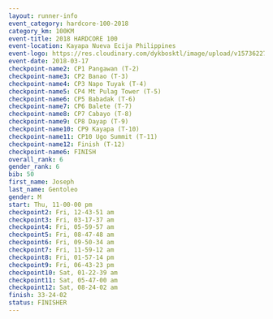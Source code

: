 ```yaml
---
layout: runner-info 
event_category: hardcore-100-2018 
category_km: 100KM 
event-title: 2018 HARDCORE 100 
event-location: Kayapa Nueva Ecija Philippines 
event-logo: https://res.cloudinary.com/dykbosktl/image/upload/v1573622785/Logo/HARDOCORE_100_LOGO_gtvcxx.jpg 
event-date: 2018-03-17 
checkpoint-name2: CP1 Pangawan (T-2) 
checkpoint-name3: CP2 Banao (T-3) 
checkpoint-name4: CP3 Napo Tuyak (T-4) 
checkpoint-name5: CP4 Mt Pulag Tower (T-5) 
checkpoint-name6: CP5 Babadak (T-6) 
checkpoint-name7: CP6 Balete (T-7) 
checkpoint-name8: CP7 Cabayo (T-8) 
checkpoint-name9: CP8 Dayap (T-9) 
checkpoint-name10: CP9 Kayapa (T-10) 
checkpoint-name11: CP10 Ugo Summit (T-11) 
checkpoint-name12: Finish (T-12) 
checkpoint-name6: FINISH
overall_rank: 6
gender_rank: 6
bib: 50
first_name: Joseph
last_name: Gentoleo
gender: M
start: Thu, 11-00-00 pm
checkpoint2: Fri, 12-43-51 am
checkpoint3: Fri, 03-17-37 am
checkpoint4: Fri, 05-59-57 am
checkpoint5: Fri, 08-47-48 am
checkpoint6: Fri, 09-50-34 am
checkpoint7: Fri, 11-59-12 am
checkpoint8: Fri, 01-57-14 pm
checkpoint9: Fri, 06-43-23 pm
checkpoint10: Sat, 01-22-39 am
checkpoint11: Sat, 05-47-00 am
checkpoint12: Sat, 08-24-02 am
finish: 33-24-02
status: FINISHER
---
```

